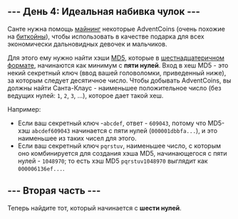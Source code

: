 ## --- День 4: Идеальная набивка чулок ---

Санте нужна помощь [майнинг](https://en.wikipedia.org/wiki/Bitcoin#Mining) некоторые AdventCoins (очень похожие на [биткойны](https://en.wikipedia.org/wiki/Bitcoin)), чтобы использовать в качестве подарка для всех экономически дальновидных девочек и мальчиков.

Для этого ему нужно найти хэши [MD5](https://en.wikipedia.org/wiki/MD5), которые в [шестнадцатеричном формате](https://en.wikipedia.org/wiki/Hexadecimal), начинаются как минимум с **пяти нулей**. Вход в хеш MD5 - это некий секретный ключ (ввод вашей головоломки, приведенный ниже), за которым следует десятичное число. Чтобы добывать AdventCoins, вы должны найти Санта-Клаус - наименьшее положительное число (без ведущих нулей: `1`, `2`, `3`, ...), которое дает такой хеш.

Например:

* Если ваш секретный ключ -`abcdef`, ответ - `609043`, потому что MD5-хэш `abcdef609043` начинается с пяти нулей (`000001dbbfa...`), и это наименьшее из таких чисел для этого.
* Если ваш секретный ключ `pqrstuv`, наименьшее число, с которым оно комбинируется для создания хэша MD5, начинающегося с пяти нулей - `1048970`; то есть хэш MD5 `pqrstuv1048970` выглядит как `000006136ef...`.


## --- Вторая часть ---

Теперь найдите тот, который начинается с **шести нулей**.
